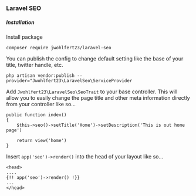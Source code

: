 ### Laravel SEO


##### Installation

Install package

`composer require jwohlfert23/laravel-seo`

You can publish the config to change default setting like the base of your title, twitter handle, etc.

`php artisan vendor:publish --provider="Jwohlfert23\LaravelSeo\ServiceProvider`

Add `Jwohlfert23\LaravelSeo\SeoTrait` to your base controller.  This will allow you to easily change the page title and other meta information directly from your controller like so...
```
public function index() 
{
    $this->seo()->setTitle('Home')->setDescription('This is out home page')
     
    return view('home') 
}
```

Insert `app('seo')->render()` into the head of your layout like so...

```
<head>
....
{!! app('seo')->render() !}}
...
</head>
```

